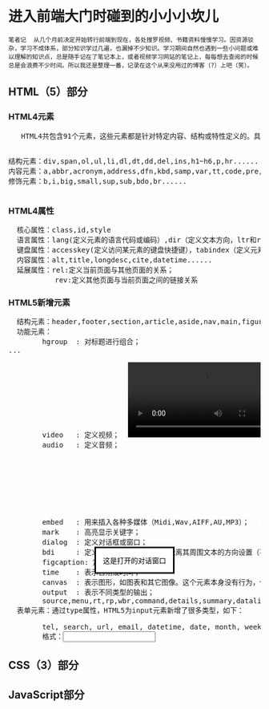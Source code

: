 <h1>进入前端大门时碰到的小小小坎儿</h1>

    笔者记  从几个月前决定开始转行前端到现在，各处搜罗视频、书籍资料慢慢学习。因资源驳杂，学习不成体系，部分知识学过几遍，也漏掉不少知识。学习期间自然也遇到一些小问题或难以理解的知识点，总是随手记在了笔记本上，或者视频学习网站的笔记上，每每想去查阅的时候总是会浪费不少时间。所以我还是整理一番，记录在这个从来没用过的博客（?）上吧（笑）。

<h2>HTML（5）部分</h2>

<h3>HTML4元素</h3>
<pre>
   HTML4共包含91个元素，这些元素都是针对特定内容、结构或特性定义的。具体分为：
    
  结构元素：div,span,ol,ul,li,dl,dt,dd,del,ins,h1~h6,p,hr......
  内容元素：a,abbr,acronym,address,dfn,kbd,samp,var,tt,code,pre,blockquote,cite,q,strong,em......
  修饰元素：b,i,big,small,sup,sub,bdo,br......
</pre>
<h3>HTML4属性</h4>
<pre>
  核心属性：class,id,style
  语言属性：lang(定义元素的语言代码或编码）,dir（定义文本方向，ltr和rtl）
  键盘属性：accesskey(定义访问某元素的键盘快捷键），tabindex（定义元素的Tab键索引编号）
  内容属性：alt,title,longdesc,cite,datetime......
  延展属性：rel:定义当前页面与其他页面的关系；
           rev:定义其他页面与当前页面之间的链接关系
</pre>
<h3>HTML5新增元素</h3>
<pre>
  结构元素：header,footer,section,article,aside,nav,main,figure...
  功能元素：
        hgroup  : 对标题进行组合；  <hgroup>...</hgroup>
        video   : 定义视频；  <video src="movie.ogg" controls="controls">video元素</video>
        audio   : 定义音频；  <audio src="audio.wav">audio元素</audio>
        embed   : 用来插入各种多媒体（Midi,Wav,AIFF,AU,MP3）；  <embed src="horse.wav" />
        mark    : 高亮显示关键字；  <mark></mark>
        dialog  : 定义对话框或窗口；  <dialog open>这是打开的对话窗口</dialog>
        bdi     : 定义文本的文本方向，使其脱离其周围文本的方向设置（不受父元素文本方向的影响）
        figcaption: 定义figure元素的标题；
        time    : 表示日期或时间；
        canvas  : 表示图形，如图表和其它图像。这个元素本身没有行为，仅提供一块画布，但它把一个绘图API展现给客户端JavaScript，以使脚本能够把想绘制的东西绘制到这块画布上。  <canvas id="myCanvas" width="200" height="200"></canvas>
        output  : 表示不同类型的输出；  <output></output>
        source,menu,rt,rp,wbr,command,details,summary,datalist,datagrid,keygen,progress,meter,track......
  表单元素：通过type属性，HTML5为input元素新增了很多类型，如下：<br />
        tel, search, url, email, datetime, date, month, week, time, datetime-local, number, range ,color...
        格式：<input type="ele" />
</pre>
<h2>CSS（3）部分</h2>


<h2>JavaScript部分</h2>
